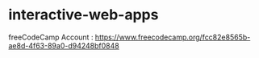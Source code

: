 # interactive-web-apps
freeCodeCamp Account : https://www.freecodecamp.org/fcc82e8565b-ae8d-4f63-89a0-d94248bf0848